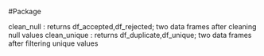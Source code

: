 #Package

clean_null : returns df_accepted,df_rejected; two data frames after cleaning null values
clean_unique : returns df_duplicate,df_unique; two data frames after filtering unique values